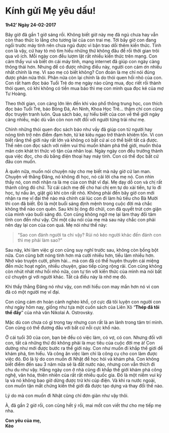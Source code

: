 # Kính gửi Mẹ yêu dấu!

**1h42’ Ngày 24-02-2017**

Bây giờ đã gần 1 giờ sáng rồi. Không biết giờ này mẹ đã ngủ chưa hay vẫn còn thao thức lo lắng cho tương lai của con trai mẹ. Tới bây giờ con đang ngồi trước máy tính nên chưa ngủ được vì bận trao dồi thêm kiến thức. Tính con là vậy, cứ hay tò mò tìm hiểu những thứ không đâu để rồi thời gian trôi qua vô ích. Mỗi ngày con đều lượm lặt rất nhiều kiến thức trên mạng. Con cảm thấy vui và biết ơn cái máy tính, mạng internet đã giúp con ngày càng thông thái hơn. Nhưng để có được những điều này, người con cám ơn nhiều nhất chính là mẹ. Vì sao mẹ có biết không? Con đoán là mẹ chỉ nói đúng được phân nửa thôi. Phân nửa còn lại chính là do thói quen hồi nhỏ của con. Con rất ham đọc báo Tuổi Trẻ do mẹ ngày nào cũng mua, đọc riết rồi thành thói quen, có khi không có tiền mua báo thì mẹ con mình qua đọc ké của mợ Tư Hoàng.

Theo thời gian, con càng lớn lên đến khi vào phổ thông trung học, con thích đọc báo Tuổi Trẻ, báo Bóng Đá, An Ninh, Khoa Học Trẻ… thậm chí con cũng đọc truyện tranh luôn. Qua sách báo, sự hiểu biết của con về thế giới ngày càng nhiều, mặc dù vẫn còn non nớt đối với người từng trải như mẹ.

Chính những thói quen đọc sách báo như vầy đã giúp con từ người hay nóng tính trở nên điềm đạm hơn, từ kẻ kiêu ngạo trở thành khiêm tốn. Vì con biết rằng thế giới này rất lớn và không có bất cứ ai có thể biết tất cả được. Thế nên con đọc sách với niềm vui thú muốn khám phá thế giới, muốn thỏa mãn cơn khát tri thức vô tận của nhân loại. Ngày ngày con đều trưởng thành qua việc đọc, cho dù bằng điện thoại hay máy tính. Con có thể đọc bất cứ đâu con muốn.

À quên nữa, muốn nói chuyện này cho mẹ biết mà nãy giờ cứ lan man. Chuyện về thằng Đăng, nó không đi học, nó cãi lời cha mẹ nó. Con nhìn thấy nó, con mới nhận ra là mẹ của con thật vĩ đại. Mẹ dạy dỗ con và chị rất thành công đó chứ. Từ cái cách mẹ để cho hai chị em tự do xài tiền, tự lo đi học, tự nấu ăn, giặt giũ khi còn rất nhỏ. Không phải đến bây giờ con mới nhận ra mẹ vĩ đại thế nào mà chính cái lúc con đi làm hủ tiếu cho Bà Mười thì con đã biết. Đó là một buổi sáng định mệnh trong cuộc đời mà chắc không thể nào con quên. Sau khi bị ông đó chửi, con đã quyết trút cơn giận của mình vào buổi sáng đó. Con cũng không ngờ mẹ lại làm thay đổi tâm tính con đến như vậy. Chỉ một câu nói của mẹ mà sau này chắc con phải nên dạy lại con của con quá. Mẹ nói như thế này:

> “Sao con đánh người ta chi vậy? Rủi nó kéo người khác đến đánh con thì mẹ phải làm sao?”

Sau này, khi làm việc gì con cũng suy nghĩ trước sau, không còn bồng bột nữa. Con cũng bớt nóng tính hơn mà cười nhiều hơn, tiếu lâm nhiều hơn. Nhờ vào truyện cười, phim hài... mà con đã có thể huyên thuyên cái miệng đến mức hoạt ngôn, nhiều chuyện, giao tiếp cũng rộng rãi. Con cũng không còn nhút nhát như hồi nhỏ nữa, con tự tin với kiến thức của mình mà nói bất cứ chuyện gì với người khác. Tất cả điều này là nhờ mẹ đó.

Khi thấy thằng Đăng nó như vậy, con mới hiểu con may mắn hơn nó vì con đã có một người mẹ vĩ đại.

Con cũng cám ơn hoàn cảnh nghèo khổ, cơ cực đã tôi luyện con người con như ngày hôm nay, giống như tựa một cuốn sách của Liên Xô “**Thép đã tôi thế đấy**” của nhà văn Nikolai A. Ostrovsky.

Mặc dù con chưa có gì trong tay nhưng con rất là an lành trong tâm trí mình. Con cũng có thể đương đầu với bất cứ nỗi cực khổ nào.

Ở cái tuổi 30 của con, bạn bè đều có việc làm, có vợ, có con. Nhưng đối với con, tất cả những thứ đó không phải là mục tiêu của cuộc đời mẹ à! Con dường như mới được bước ra thế giới này. Con như muốn đi khắp thế giới để khám phá, tìm hiểu. Và công ăn việc làm chỉ là công cụ cho con làm được việc đó. Đó là lý do con muốn đi Nhật để học hỏi và khám phá. Con không biết điểm đến sau 3 năm nữa sẽ là đất nước nào, nhưng con vẫn thích đi chu du như vậy. Hằng ngày con ở nhà cũng đi khắp thế giới khám phá công nghệ, văn hóa, thiên nhiên của rất rất nhiều quốc gia. Đó là một niềm vui kỳ lạ và nó không bao giờ dừng được trừ khi cúp điện. Và khi ra nước ngoài, con muốn tận mắt chứng kiến thế giới đã được tạo dựng và thay đổi thế nào.

Lý do mà con muốn đi Nhật cũng chỉ đơn giản như vậy thôi.

À, đã gần 2 giờ rồi, con cũng hết ý rồi, mai mốt con viết thư cho mẹ tiếp mẹ nha.

**Con yêu của mẹ,  
Kèo**